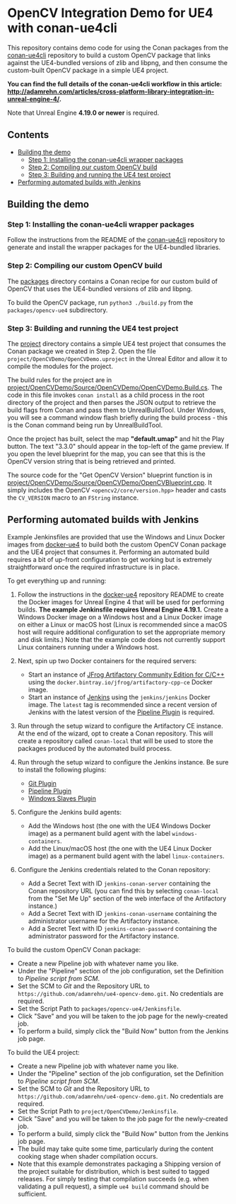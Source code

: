 # OpenCV Integration Demo for UE4 with conan-ue4cli

This repository contains demo code for using the Conan packages from the [conan-ue4cli](https://github.com/adamrehn/conan-ue4cli) repository to build a custom OpenCV package that links against the UE4-bundled versions of zlib and libpng, and then consume the custom-built OpenCV package in a simple UE4 project.

**You can find the full details of the conan-ue4cli workflow in this article: <http://adamrehn.com/articles/cross-platform-library-integration-in-unreal-engine-4/>.**

Note that Unreal Engine **4.19.0 or newer** is required.


## Contents

- [Building the demo](#building-the-demo)
    - [Step 1: Installing the conan-ue4cli wrapper packages](#step-1-installing-the-conan-ue4cli-wrapper-packages)
    - [Step 2: Compiling our custom OpenCV build](#step-2-compiling-our-custom-opencv-build)
    - [Step 3: Building and running the UE4 test project](#step-3-building-and-running-the-ue4-test-project)
- [Performing automated builds with Jenkins](#performing-automated-builds-with-jenkins)


## Building the demo

### Step 1: Installing the conan-ue4cli wrapper packages

Follow the instructions from the README of the [conan-ue4cli](https://github.com/adamrehn/conan-ue4cli) repository to generate and install the wrapper packages for the UE4-bundled libraries.

### Step 2: Compiling our custom OpenCV build

The [packages](./packages/) directory contains a Conan recipe for our custom build of OpenCV that uses the UE4-bundled versions of zlib and libpng.

To build the OpenCV package, run `python3 ./build.py` from the `packages/opencv-ue4` subdirectory.

### Step 3: Building and running the UE4 test project

The [project](./project/) directory contains a simple UE4 test project that consumes the Conan package we created in Step 2. Open the file `project/OpenCVDemo/OpenCVDemo.uproject` in the Unreal Editor and allow it to compile the modules for the project.

The build rules for the project are in [project/OpenCVDemo/Source/OpenCVDemo/OpenCVDemo.Build.cs](./project/OpenCVDemo/Source/OpenCVDemo/OpenCVDemo.Build.cs). The code in this file invokes `conan install` as a child process in the root directory of the project and then parses the JSON output to retrieve the build flags from Conan and pass them to UnrealBuildTool. Under Windows, you will see a command window flash briefly during the build process - this is the Conan command being run by UnrealBuildTool.

Once the project has built, select the map **"default.umap"** and hit the Play button. The text "3.3.0" should appear in the top-left of the game preview. If you open the level blueprint for the map, you can see that this is the OpenCV version string that is being retrieved and printed.

The source code for the "Get OpenCV Version" blueprint function is in [project/OpenCVDemo/Source/OpenCVDemo/OpenCVBlueprint.cpp](./project/OpenCVDemo/Source/OpenCVDemo/OpenCVBlueprint.cpp). It simply includes the OpenCV `<opencv2/core/version.hpp>` header and casts the `CV_VERSION` macro to an `FString` instance.


## Performing automated builds with Jenkins

Example Jenkinsfiles are provided that use the Windows and Linux Docker images from [docker-ue4](https://github.com/adamrehn/ue4-docker) to build both the custom OpenCV Conan package and the UE4 project that consumes it. Performing an automated build requires a bit of up-front configuration to get working but is extremely straightforward once the required infrastructure is in place.

To get everything up and running:

1. Follow the instructions in the [docker-ue4](https://github.com/adamrehn/ue4-docker) repository README to create the Docker images for Unreal Engine 4 that will be used for performing builds. **The example Jenkinsfile requires Unreal Engine 4.19.1.** Create a Windows Docker image on a Windows host and a Linux Docker image on either a Linux or macOS host (Linux is recommended since a macOS host will require additional configuration to set the appropriate memory and disk limits.) Note that the example code does not currently support Linux containers running under a Windows host.

2. Next, spin up two Docker containers for the required servers:
    - Start an instance of [JFrog Artifactory Community Edition for C/C++](https://jfrog.com/blog/announcing-jfrog-artifactory-community-edition-c-c/) using the `docker.bintray.io/jfrog/artifactory-cpp-ce` Docker image.
    - Start an instance of [Jenkins](https://jenkins.io/) using the `jenkins/jenkins` Docker image. The `latest` tag is recommended since a recent version of Jenkins with the latest version of the [Pipeline Plugin](https://wiki.jenkins.io/display/JENKINS/Pipeline+Plugin) is required.

3. Run through the setup wizard to configure the Artifactory CE instance. At the end of the wizard, opt to create a Conan repository. This will create a repository called `conan-local` that will be used to store the packages produced by the automated build process.

4. Run through the setup wizard to configure the Jenkins instance. Be sure to install the following plugins:
    - [Git Plugin](https://wiki.jenkins.io/display/JENKINS/Git+Plugin)
    - [Pipeline Plugin](https://wiki.jenkins.io/display/JENKINS/Pipeline+Plugin)
    - [Windows Slaves Plugin](https://wiki.jenkins.io/display/JENKINS/Windows+Slaves+Plugin)

5. Configure the Jenkins build agents:
    - Add the Windows host (the one with the UE4 Windows Docker image) as a permanent build agent with the label `windows-containers`.
    - Add the Linux/macOS host (the one with the UE4 Linux Docker image) as a permanent build agent with the label `linux-containers`.

6. Configure the Jenkins credentials related to the Conan repository:
    - Add a Secret Text with ID `jenkins-conan-server` containing the Conan repository URL (you can find this by selecting `conan-local` from the "Set Me Up" section of the web interface of the Artifactory instance.)
    - Add a Secret Text with ID `jenkins-conan-username` containing the administrator username for the Artifactory instance.
    - Add a Secret Text with ID `jenkins-conan-password` containing the administrator password for the Artifactory instance.

To build the custom OpenCV Conan package:

- Create a new Pipeline job with whatever name you like.
- Under the "Pipeline" section of the job configuration, set the Definition to *Pipeline script from SCM*.
- Set the SCM to *Git* and the Repository URL to `https://github.com/adamrehn/ue4-opencv-demo.git`. No credentials are required.
- Set the Script Path to `packages/opencv-ue4/Jenkinsfile`.
- Click "Save" and you will be taken to the job page for the newly-created job.
- To perform a build, simply click the "Build Now" button from the Jenkins job page.

To build the UE4 project:

- Create a new Pipeline job with whatever name you like.
- Under the "Pipeline" section of the job configuration, set the Definition to *Pipeline script from SCM*.
- Set the SCM to *Git* and the Repository URL to `https://github.com/adamrehn/ue4-opencv-demo.git`. No credentials are required.
- Set the Script Path to `project/OpenCVDemo/Jenkinsfile`.
- Click "Save" and you will be taken to the job page for the newly-created job.
- To perform a build, simply click the "Build Now" button from the Jenkins job page.
- The build may take quite some time, particularly during the content cooking stage when shader compilation occurs.
- Note that this example demonstrates packaging a Shipping version of the project suitable for distribution, which is best suited to tagged releases. For simply testing that compilation succeeds (e.g. when validating a pull request), a simple `ue4 build` command should be sufficient.
